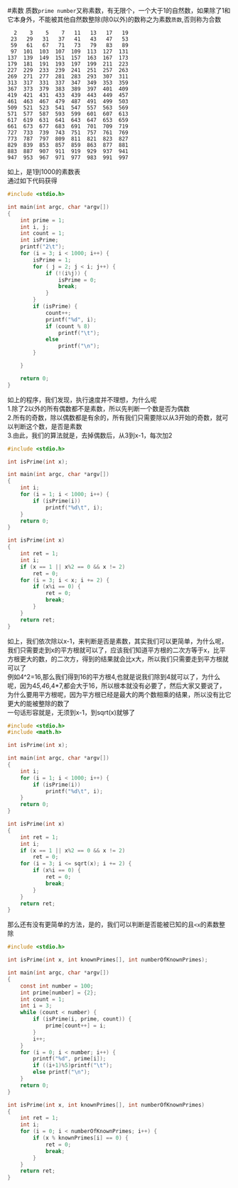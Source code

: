 #素数
质数`prime number`又称素数，有无限个，一个大于1的自然数，如果除了1和它本身外，不能被其他自然数整除(除0以外)的数称之为素数`质数`,否则称为合数
```text
  2    3    5    7   11   13   17   19
 23   29   31   37   41   43   47   53
 59   61   67   71   73   79   83   89
 97  101  103  107  109  113  127  131
137  139  149  151  157  163  167  173
179  181  191  193  197  199  211  223
227  229  233  239  241  251  257  263
269  271  277  281  283  293  307  311
313  317  331  337  347  349  353  359
367  373  379  383  389  397  401  409
419  421  431  433  439  443  449  457
461  463  467  479  487  491  499  503
509  521  523  541  547  557  563  569
571  577  587  593  599  601  607  613
617  619  631  641  643  647  653  659
661  673  677  683  691  701  709  719
727  733  739  743  751  757  761  769
773  787  797  809  811  821  823  827
829  839  853  857  859  863  877  881
883  887  907  911  919  929  937  941
947  953  967  971  977  983  991  997
```
如上，是1到1000的素数表                
通过如下代码获得
```c
#include <stdio.h>

int main(int argc, char *argv[])
{
	int prime = 1;
	int i, j;
	int count = 1;
	int isPrime;
	printf("2\t");
	for (i = 3; i < 1000; i++) {
		isPrime = 1;
		for ( j = 2; j < i; j++) {
			if (!(i%j)) {
				isPrime = 0;
				break;
			}
		}
		if (isPrime) {
			count++;
			printf("%d", i);
			if (count % 8)
				printf("\t");
			else
				printf("\n");
		}

	}

	return 0;
}
```
如上的程序，我们发现，执行速度并不理想，为什么呢            
1.除了2以外的所有偶数都不是素数，所以先判断一个数是否为偶数        
2.所有的奇数，除以偶数都是有余的，所有我们只需要除以从3开始的奇数，就可以判断这个数，是否是素数          
3.由此，我们的算法就是，去掉偶数后，从3到x-1，每次加2          
```c
#include <stdio.h>

int isPrime(int x);

int main(int argc, char *argv[])
{
	int i;
	for (i = 1; i < 1000; i++) {
		if (isPrime(i))
			printf("%d\t", i);
	}
	return 0;
}

int isPrime(int x)
{
	int ret = 1;
	int i;
	if (x == 1 || x%2 == 0 && x != 2)
		ret = 0;
	for (i = 3; i < x; i += 2) {
		if (x%i == 0) {
			ret = 0;
			break;
		}
	}
	return ret;
}
```
如上，我们依次除以x-1，来判断是否是素数，其实我们可以更简单，为什么呢，我们只需要走到x的平方根就可以了，应该我们知道平方根的二次方等于x，比平方根更大的数，的二次方，得到的结果就会比x大，所以我们只需要走到平方根就可以了             
例如4^2=16,那么我们得到16的平方根4,也就是说我们除到4就可以了，为什么呢，因为4*5,4*6,4*7,都会大于16，所以根本就没有必要了，然后大家又要说了，为什么要用平方根呢，因为平方根已经是最大的两个数相乘的结果，所以没有比它更大的能被整除的数了                                    
一句话形容就是，无须到x-1，到sqrt(x)就够了
```c
#include <stdio.h>
#include <math.h>

int isPrime(int x);

int main(int argc, char *argv[])
{
	int i;
	for (i = 1; i < 1000; i++) {
		if (isPrime(i))
			printf("%d\t", i);
	}
	return 0;
}

int isPrime(int x)
{
	int ret = 1;
	int i;
	if (x == 1 || x%2 == 0 && x != 2)
		ret = 0;
	for (i = 3; i <= sqrt(x); i += 2) {
		if (x%i == 0) {
			ret = 0;
			break;
		}
	}
	return ret;
}
```
那么还有没有更简单的方法，是的，我们可以判断是否能被已知的且`<x`的素数整除
```c
#include <stdio.h>

int isPrime(int x, int knownPrimes[], int numberOfKnownPrimes);

int main(int argc, char *argv[])
{
	const int number = 100;
	int prime[number] = {2};
	int count = 1;
	int i = 3;
	while (count < number) {
		if (isPrime(i, prime, count)) {
			prime[count++] = i;
		}
		i++;
	}
	for (i = 0; i < number; i++) {
		printf("%d", prime[i]);
		if ((i+1)%5)printf("\t");
		else printf("\n");
	}
	return 0;
}

int isPrime(int x, int knownPrimes[], int numberOfKnownPrimes)
{
	int ret = 1;
	int i;
	for (i = 0; i < numberOfKnownPrimes; i++) {
		if (x % knownPrimes[i] == 0) {
			ret = 0;
			break;
		}
	}
	return ret;
}
```
